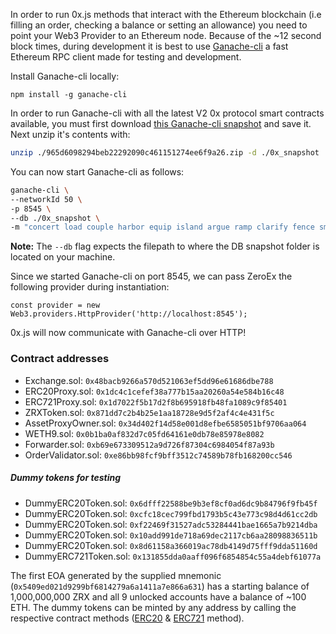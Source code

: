 In order to run 0x.js methods that interact with the Ethereum blockchain (i.e filling an order, checking a balance or setting an allowance) you need to point your Web3 Provider to an Ethereum node. Because of the ~12 second block times, during development it is best to use [Ganache-cli](https://github.com/trufflesuite/ganache-cli) a fast Ethereum RPC client made for testing and development.

Install Ganache-cli locally:

```
npm install -g ganache-cli
```

In order to run Ganache-cli with all the latest V2 0x protocol smart contracts available, you must first download [this Ganache-cli snapshot](https://s3.amazonaws.com/testrpc-shapshots/965d6098294beb22292090c461151274ee6f9a26.zip) and save it. Next unzip it's contents with:

```bash
unzip ./965d6098294beb22292090c461151274ee6f9a26.zip -d ./0x_snapshot
```

You can now start Ganache-cli as follows:

```bash
ganache-cli \
--networkId 50 \
-p 8545 \
--db ./0x_snapshot \
-m "concert load couple harbor equip island argue ramp clarify fence smart topic"
```

**Note:** The `--db` flag expects the filepath to where the DB snapshot folder is located on your machine.

Since we started Ganache-cli on port 8545, we can pass ZeroEx the following provider during instantiation:

```
const provider = new Web3.providers.HttpProvider('http://localhost:8545');
```

0x.js will now communicate with Ganache-cli over HTTP!

### Contract addresses

-   Exchange.sol: `0x48bacb9266a570d521063ef5dd96e61686dbe788`
-   ERC20Proxy.sol: `0x1dc4c1cefef38a777b15aa20260a54e584b16c48`
-   ERC721Proxy.sol: `0x1d7022f5b17d2f8b695918fb48fa1089c9f85401`
-   ZRXToken.sol: `0x871dd7c2b4b25e1aa18728e9d5f2af4c4e431f5c`
-   AssetProxyOwner.sol: `0x34d402f14d58e001d8efbe6585051bf9706aa064`
-   WETH9.sol: `0x0b1ba0af832d7c05fd64161e0db78e85978e8082`
-   Forwarder.sol: `0xb69e673309512a9d726f87304c6984054f87a93b`
-   OrderValidator.sol: `0xe86bb98fcf9bff3512c74589b78fb168200cc546`

##### Dummy tokens for testing

-   DummyERC20Token.sol: `0x6dfff22588be9b3ef8cf0ad6dc9b84796f9fb45f`
-   DummyERC20Token.sol: `0xcfc18cec799fbd1793b5c43e773c98d4d61cc2db`
-   DummyERC20Token.sol: `0xf22469f31527adc53284441bae1665a7b9214dba`
-   DummyERC20Token.sol: `0x10add991de718a69dec2117cb6aa28098836511b`
-   DummyERC20Token.sol: `0x8d61158a366019ac78db4149d75fff9dda51160d`
-   DummyERC721Token.sol: `0x131855dda0aaff096f6854854c55a4debf61077a`

The first EOA generated by the supplied mnemonic (`0x5409ed021d9299bf6814279a6a1411a7e866a631`) has a starting balance of 1,000,000,000 ZRX and all 9 unlocked accounts have a balance of ~100 ETH. The dummy tokens can be minted by any address by calling the respective contract methods ([ERC20](https://github.com/0xProject/0x-monorepo/blob/development/packages/contracts/src/2.0.0/test/DummyERC20Token/DummyERC20Token.sol#L67) & [ERC721](https://github.com/0xProject/0x-monorepo/blob/development/packages/contracts/src/2.0.0/test/DummyERC721Token/DummyERC721Token.sol#L47) method).

